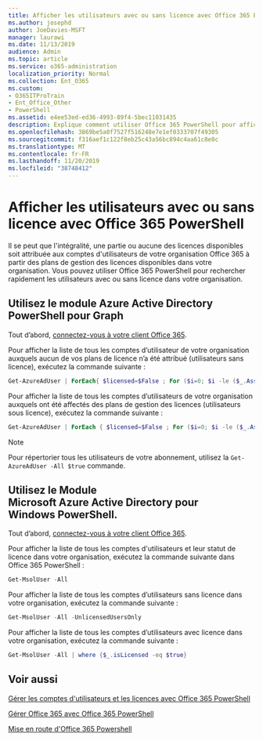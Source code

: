 ```yaml
---
title: Afficher les utilisateurs avec ou sans licence avec Office 365 PowerShell
ms.author: josephd
author: JoeDavies-MSFT
manager: laurawi
ms.date: 11/13/2019
audience: Admin
ms.topic: article
ms.service: o365-administration
localization_priority: Normal
ms.collection: Ent_O365
ms.custom:
- O365ITProTrain
- Ent_Office_Other
- PowerShell
ms.assetid: e4ee53ed-ed36-4993-89f4-5bec11031435
description: Explique comment utiliser Office 365 PowerShell pour afficher des comptes d'utilisateurs sous licence ou non.
ms.openlocfilehash: 3869be5a0f7527f516248e7e1ef0333707f49305
ms.sourcegitcommit: f316aef1c122f8eb25c43a56bc894c4aa61c8e0c
ms.translationtype: MT
ms.contentlocale: fr-FR
ms.lasthandoff: 11/20/2019
ms.locfileid: "38748412"
---
```

# <a name="view-licensed-and-unlicensed-users-with-office-365-powershell"></a>Afficher les utilisateurs avec ou sans licence avec Office 365 PowerShell

Il se peut que l'intégralité, une partie ou aucune des licences disponibles soit attribuée aux comptes d'utilisateurs de votre organisation Office 365 à partir des plans de gestion des licences disponibles dans votre organisation. Vous pouvez utiliser Office 365 PowerShell pour rechercher rapidement les utilisateurs avec ou sans licence dans votre organisation.

## <a name="use-the-azure-active-directory-powershell-for-graph-module"></a>Utilisez le module Azure Active Directory PowerShell pour Graph

Tout d’abord, [connectez-vous à votre client Office 365](connect-to-office-365-powershell.md#connect-with-the-azure-active-directory-powershell-for-graph-module).
 
Pour afficher la liste de tous les comptes d’utilisateur de votre organisation auxquels aucun de vos plans de licence n’a été attribué (utilisateurs sans licence), exécutez la commande suivante :
  
```powershell
Get-AzureAdUser | ForEach{ $licensed=$False ; For ($i=0; $i -le ($_.AssignedLicenses | Measure).Count ; $i++) { If( [string]::IsNullOrEmpty(  $_.AssignedLicenses[$i].disabledplans ) -ne $True) { $licensed=$true } } ; If( $licensed -eq $false) { Write-Host $_.UserPrincipalName} }
```

Pour afficher la liste de tous les comptes d’utilisateurs de votre organisation auxquels ont été affectés des plans de gestion des licences (utilisateurs sous licence), exécutez la commande suivante :
  
```powershell
Get-AzureAdUser | ForEach { $licensed=$False ; For ($i=0; $i -le ($_.AssignedLicenses | Measure).Count ; $i++) { If( [string]::IsNullOrEmpty(  $_.AssignedLicenses[$i].disabledplans ) -ne $True) { $licensed=$true } } ; If( $licensed -eq $true) { Write-Host $_.UserPrincipalName} }
```
>[!Note]
>Pour répertorier tous les utilisateurs de votre abonnement, utilisez la `Get-AzureAdUser -All $true` commande.
>

## <a name="use-the-microsoft-azure-active-directory-module-for-windows-powershell"></a>Utilisez le Module Microsoft Azure Active Directory pour Windows PowerShell.

Tout d’abord, [connectez-vous à votre client Office 365](connect-to-office-365-powershell.md#connect-with-the-microsoft-azure-active-directory-module-for-windows-powershell).

Pour afficher la liste de tous les comptes d'utilisateurs et leur statut de licence dans votre organisation, exécutez la commande suivante dans Office 365 PowerShell :
  
```powershell
Get-MsolUser -All
```

Pour afficher la liste de tous les comptes d’utilisateurs sans licence dans votre organisation, exécutez la commande suivante :
  
```powershell
Get-MsolUser -All -UnlicensedUsersOnly
```

Pour afficher la liste de tous les comptes d’utilisateurs avec licence dans votre organisation, exécutez la commande suivante :
  
```powershell
Get-MsolUser -All | where {$_.isLicensed -eq $true}
```

## <a name="see-also"></a>Voir aussi

[Gérer les comptes d'utilisateurs et les licences avec Office 365 PowerShell](manage-user-accounts-and-licenses-with-office-365-powershell.md)
  
[Gérer Office 365 avec Office 365 PowerShell](manage-office-365-with-office-365-powershell.md)
  
[Mise en route d'Office 365 Powershell](getting-started-with-office-365-powershell.md)
